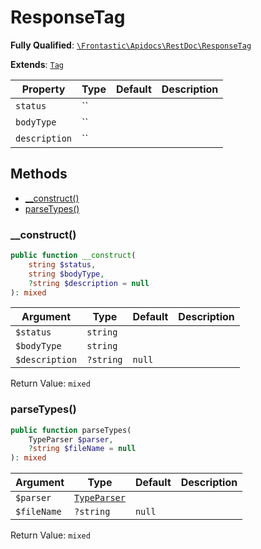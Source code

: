 #  ResponseTag

**Fully Qualified**: [`\Frontastic\Apidocs\RestDoc\ResponseTag`](../../../src/php/RestDoc/ResponseTag.php)

**Extends**: [`Tag`](../Tag.md)

Property|Type|Default|Description
--------|----|-------|-----------
`status`|``||
`bodyType`|``||
`description`|``||

## Methods

* [__construct()](#__construct)
* [parseTypes()](#parsetypes)

### __construct()

```php
public function __construct(
    string $status,
    string $bodyType,
    ?string $description = null
): mixed
```

Argument|Type|Default|Description
--------|----|-------|-----------
`$status`|`string`||
`$bodyType`|`string`||
`$description`|`?string`|`null`|

Return Value: `mixed`

### parseTypes()

```php
public function parseTypes(
    TypeParser $parser,
    ?string $fileName = null
): mixed
```

Argument|Type|Default|Description
--------|----|-------|-----------
`$parser`|[`TypeParser`](../TypeParser.md)||
`$fileName`|`?string`|`null`|

Return Value: `mixed`

